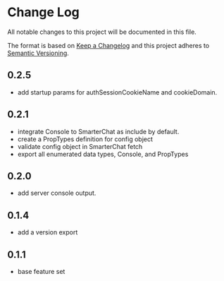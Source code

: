 # Change Log

All notable changes to this project will be documented in this file.

The format is based on [Keep a Changelog](http://keepachangelog.com/) and this project adheres to [Semantic Versioning](http://semver.org/).

## 0.2.5

- add startup params for authSessionCookieName and cookieDomain.

## 0.2.1

- integrate Console to SmarterChat as include by default.
- create a PropTypes definition for config object
- validate config object in SmarterChat fetch
- export all enumerated data types, Console, and PropTypes

## 0.2.0

- add server console output.

## 0.1.4

- add a version export

## 0.1.1

- base feature set
